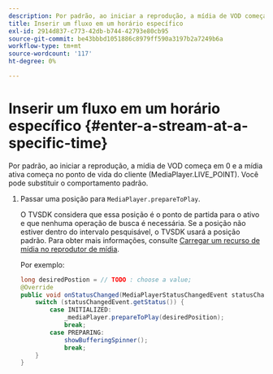 ```yaml
---
description: Por padrão, ao iniciar a reprodução, a mídia de VOD começa em 0 e a mídia ativa começa no ponto de vida do cliente (MediaPlayer.LIVE_POINT). Você pode substituir o comportamento padrão.
title: Inserir um fluxo em um horário específico
exl-id: 2914d837-c773-42db-b744-42793e80cb95
source-git-commit: be43bbbd1051886c8979ff590a3197b2a7249b6a
workflow-type: tm+mt
source-wordcount: '117'
ht-degree: 0%

---
```


# Inserir um fluxo em um horário específico {#enter-a-stream-at-a-specific-time}

Por padrão, ao iniciar a reprodução, a mídia de VOD começa em 0 e a mídia ativa começa no ponto de vida do cliente (MediaPlayer.LIVE_POINT). Você pode substituir o comportamento padrão.

1. Passar uma posição para `MediaPlayer.prepareToPlay`.

   O TVSDK considera que essa posição é o ponto de partida para o ativo e que nenhuma operação de busca é necessária. Se a posição não estiver dentro do intervalo pesquisável, o TVSDK usará a posição padrão. Para obter mais informações, consulte [Carregar um recurso de mídia no reprodutor de mídia](../../../tvsdk-2.7-for-android/content-playback-options/mediaplayer-initialize-for-video/t-psdk-android-2.7-media-resource-load.md).

   Por exemplo:

   ```java
   long desiredPostion = // TODO : choose a value; 
   @Override 
   public void onStatusChanged(MediaPlayerStatusChangedEvent statusChangedEvent) {   
       switch (statusChangedEvent.getStatus()) { 
           case INITIALIZED: 
               _mediaPlayer.prepareToPlay(desiredPosition); 
               break; 
           case PREPARING: 
               showBufferingSpinner(); 
               break; 
       } 
   }
   ```
